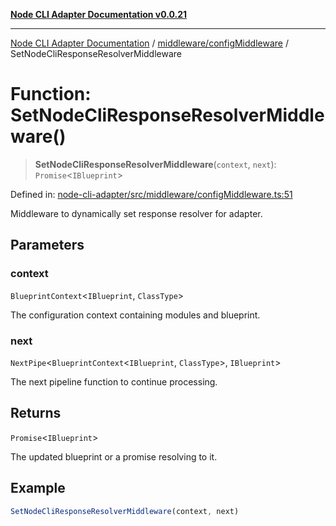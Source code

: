 [**Node CLI Adapter Documentation v0.0.21**](../../../README.md)

***

[Node CLI Adapter Documentation](../../../modules.md) / [middleware/configMiddleware](../README.md) / SetNodeCliResponseResolverMiddleware

# Function: SetNodeCliResponseResolverMiddleware()

> **SetNodeCliResponseResolverMiddleware**(`context`, `next`): `Promise`\<`IBlueprint`\>

Defined in: [node-cli-adapter/src/middleware/configMiddleware.ts:51](https://github.com/stonemjs/node-cli-adapter/blob/3323167ff73e7c9f811f72d8b7db77f6e1756f38/src/middleware/configMiddleware.ts#L51)

Middleware to dynamically set response resolver for adapter.

## Parameters

### context

`BlueprintContext`\<`IBlueprint`, `ClassType`\>

The configuration context containing modules and blueprint.

### next

`NextPipe`\<`BlueprintContext`\<`IBlueprint`, `ClassType`\>, `IBlueprint`\>

The next pipeline function to continue processing.

## Returns

`Promise`\<`IBlueprint`\>

The updated blueprint or a promise resolving to it.

## Example

```typescript
SetNodeCliResponseResolverMiddleware(context, next)
```
